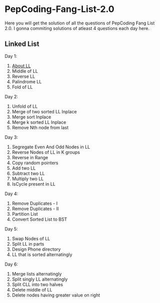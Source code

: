 # PepCoding-Fang-List-2.0

Here you will get the solution of all the questions of PepCoding Fang List 2.0. I gonna commiting solutions of atleast 4 questions each day here. 


## Linked List
Day 1:<br>
   1. [About LL](https://www.pepcoding.com/resources/online-java-foundation/linked-lists/linked_list_introduction%20/topic)
   2. Middle of LL
   3. Reverse LL 
   4. Palindrome LL
   5. Fold of LL

Day 2:<br>
   1. Unfold of LL
   2. Merge of two sorted LL Inplace
   3. Merge sort Inplace
   4. Merge k sorted LL Inplace 
   5. Remove Nth node from last 

Day 3:<br>
   1. Segregate Even And Odd Nodes in LL
   2. Reverse Nodes of LL in K groups
   3. Reverse in Range
   4. Copy random pointers
   5. Add two LL
   6. Subtract two LL
   7. Multiply two LL
   8. IsCycle present in LL

Day 4:<br>
   1. Remove Duplicates - I
   2. Remove Duplicates - II
   3. Partition List
   4. Convert Sorted List to BST

Day 5: <br>
   1. Swap Nodes of LL
   2. Split LL in parts
   3. Design Phone directory
   4. LL that is sorted alternatingly
   
Day 6: <br>
   1. Merge lists alternatingly
   2. Split singly LL alternatingly
   3. Split CLL into two halves
   4. Delete middle of LL
   5. Delete nodes having greater value on right
